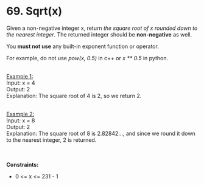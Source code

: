 # 69. Sqrt(x)

Given a non-negative integer x, return <i>the square root of x rounded down to the nearest integer</i>. The returned integer should be <b>non-negative</b> as well.<br>

You <b>must not use</b> any built-in exponent function or operator.<br>

For example, do not use <i>pow(x, 0.5)</i> in c++ or <i>x ** 0.5</i> in python.<br>
 
<br>
<ins>Example 1:</ins><br>
Input: x = 4<br>
Output: 2<br>
Explanation: The square root of 4 is 2, so we return 2.<br><br>


<ins>Example 2:</ins><br>
Input: x = 8<br>
Output: 2<br>
Explanation: The square root of 8 is 2.82842..., and since we round it down to the nearest integer, 2 is returned.<br>
 
<br><br>
<b>Constraints:</b>
<ul>
<li>0 <= x <= 231 - 1</li></ul>
